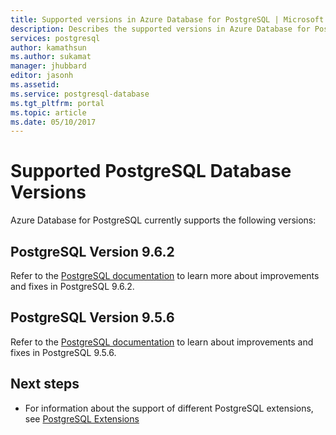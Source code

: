 ```yaml
---
title: Supported versions in Azure Database for PostgreSQL | Microsoft Docs
description: Describes the supported versions in Azure Database for PostgreSQL.
services: postgresql
author: kamathsun
ms.author: sukamat
manager: jhubbard
editor: jasonh
ms.assetid:
ms.service: postgresql-database
ms.tgt_pltfrm: portal
ms.topic: article
ms.date: 05/10/2017
---
```

# Supported PostgreSQL Database Versions
Azure Database for PostgreSQL currently supports the following versions:

## PostgreSQL Version 9.6.2
Refer to the [PostgreSQL documentation](https://www.postgresql.org/docs/9.6/static/release-9-6-2.html) to learn more about improvements and fixes in PostgreSQL 9.6.2.

## PostgreSQL Version 9.5.6
Refer to the [PostgreSQL documentation](https://www.postgresql.org/docs/9.6/static/release-9-5-6.html) to learn about improvements and fixes in PostgreSQL 9.5.6.

## Next steps
- For information about the support of different PostgreSQL extensions, see [PostgreSQL Extensions](concepts-extensions.md)

